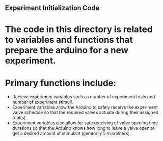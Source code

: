 ## Experiment Initialization Code

# The code in this directory is related to variables and functions that prepare the arduino for a new experiment.

# Primary functions include:

- Recieve experiment variables such as number of experiment trials and number of experiment stimuli. 
- Experiment variables allow the Arduino to safely receive the experiment valve schedule so that the required valves actuate during their assigned trial(s).
- Experiment variables also allow for safe receiving of valve opening time durations so that the Arduino knows how long to leave a valve open to get a desired 
amount of stimulant (generally 5 microliters).
